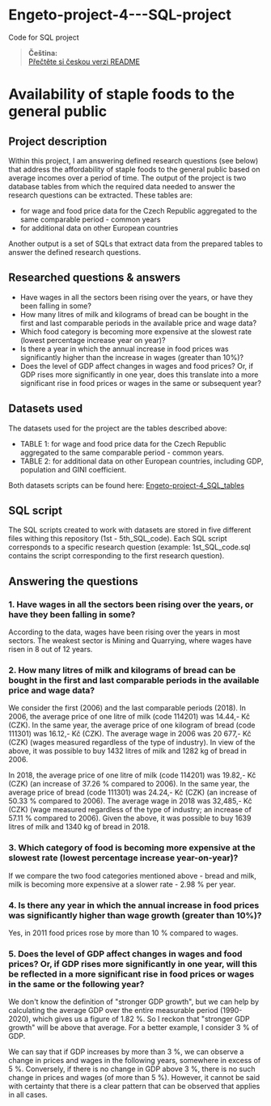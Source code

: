 # Engeto-project-4---SQL-project
Code for SQL project

> **Čeština:**  
> [Přečtěte si českou verzi README](README_cs.md)


# Availability of staple foods to the general public #
## Project description ##
Within this project, I am answering defined research questions (see below) that address the affordability of staple foods to the general public based on average incomes over a period of time.
The output of the project is two database tables from which the required data needed to answer the research questions can be extracted.
These tables are: 
- for wage and food price data for the Czech Republic aggregated to the same comparable period - common years
- for additional data on other European countries

Another output is a set of SQLs that extract data from the prepared tables to answer the defined research questions. 

## Researched questions & answers ##
- Have wages in all the sectors been rising over the years, or have they been falling in some?
- How many litres of milk and kilograms of bread can be bought in the first and last comparable periods in the available price and wage data?
- Which food category is becoming more expensive at the slowest rate (lowest percentage increase year on year)?
- Is there a year in which the annual increase in food prices was significantly higher than the increase in wages (greater than 10%)?
- Does the level of GDP affect changes in wages and food prices? Or, if GDP rises more significantly in one year, does this translate into a more significant rise in food prices or wages in the same or subsequent year?

## Datasets used ##
The datasets used for the project are the tables described above: 
- TABLE 1: for wage and food price data for the Czech Republic aggregated to the same comparable period - common years.
- TABLE 2: for additional data on other European countries, including GDP, population and GINI coefficient.

Both datasets scripts can be found here: [Engeto-project-4_SQL_tables](https://github.com/lvavrcik/Engeto-project-4---SQL-project/blob/main/Engeto-project-4_SQL_tables.sql)

## SQL script ##
The SQL scripts created to work with datasets are stored in five different files withing this repository (1st - 5th_SQL_code).
Each SQL script corresponds to a specific research question (example: 1st_SQL_code.sql contains the script corresponding to the first research question).

## Answering the questions ##
### 1. Have wages in all the sectors been rising over the years, or have they been falling in some? ###
According to the data, wages have been rising over the years in most sectors. The weakest sector is Mining and Quarrying, where wages have risen in 8 out of 12 years.

### 2. How many litres of milk and kilograms of bread can be bought in the first and last comparable periods in the available price and wage data? ###
We consider the first (2006) and the last comparable periods (2018).
In 2006, the average price of one litre of milk (code 114201) was 14.44,- Kč (CZK). In the same year, the average price of one kilogram of bread (code 111301) was 16.12,- Kč (CZK). The average wage in 2006 was 20 677,- Kč (CZK) (wages measured regardless of the type of industry). 
In view of the above, it was possible to buy 1432 litres of milk and 1282 kg of bread in 2006.

In 2018, the average price of one litre of milk (code 114201) was 19.82,- Kč (CZK) (an increase of 37.26 % compared to 2006). In the same year, the average price of bread (code 111301) was 24.24,- Kč (CZK) (an increase of 50.33 % compared to 2006). The average wage in 2018 was 32,485,- Kč (CZK) (wage measured regardless of the type of industry; an increase of 57.11 % compared to 2006). 
Given the above, it was possible to buy 1639 litres of milk and 1340 kg of bread in 2018.

### 3. Which category of food is becoming more expensive at the slowest rate (lowest percentage increase year-on-year)? ###
If we compare the two food categories mentioned above - bread and milk, milk is becoming more expensive at a slower rate - 2.98 % per year.

### 4. Is there any year in which the annual increase in food prices was significantly higher than wage growth (greater than 10%)? ###
Yes, in 2011 food prices rose by more than 10 % compared to wages.

### 5. Does the level of GDP affect changes in wages and food prices? Or, if GDP rises more significantly in one year, will this be reflected in a more significant rise in food prices or wages in the same or the following year? ###
We don't know the definition of "stronger GDP growth", but we can help by calculating the average GDP over the entire measurable period (1990-2020), which gives us a figure of 1.82 %. So I reckon that "stronger GDP growth" will be above that average. For a better example, I consider 3 % of GDP.

We can say that if GDP increases by more than 3 %, we can observe a change in prices and wages in the following years, somewhere in excess of 5 %. Conversely, if there is no change in GDP above 3 %, there is no such change in prices and wages (of more than 5 %).
However, it cannot be said with certainty that there is a clear pattern that can be observed that applies in all cases.